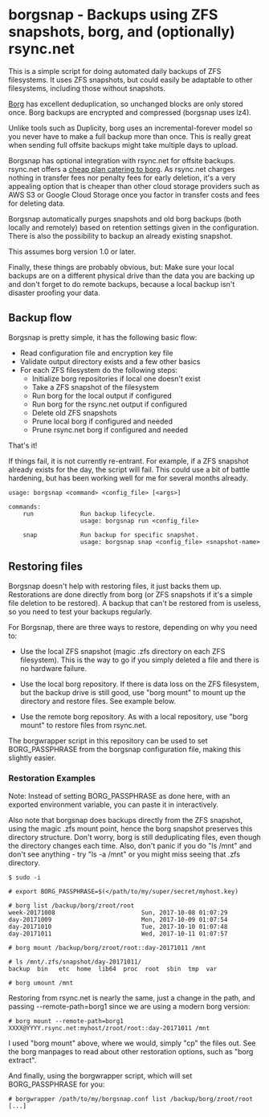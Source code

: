 # borgsnap - Backups using ZFS snapshots, borg, and (optionally) rsync.net

This is a simple script for doing automated daily backups of ZFS filesystems.
It uses ZFS snapshots, but could easily be adaptable to other filesystems,
including those without snapshots.

[Borg](https://www.borgbackup.org/) has excellent deduplication, so unchanged
blocks are only stored once. Borg backups are encrypted and compressed
(borgsnap uses lz4).

Unlike tools such as Duplicity, borg uses an incremental-forever model so you
never have to make a full backup more than once. This is really great when
sending full offsite backups might take multiple days to upload.

Borgsnap has optional integration with rsync.net for offsite backups. rsync.net
offers a [cheap plan catering to borg](http://www.rsync.net/products/attic.html).
As rsync.net charges nothing in transfer fees nor penalty fees for early
deletion, it's a very appealing option that is cheaper than other cloud storage
providers such as AWS S3 or Google Cloud Storage once you factor in transfer
costs and fees for deleting data.

Borgsnap automatically purges snapshots and old borg backups (both locally
and remotely) based on retention settings given in the configuration.
There is also the possibility to backup an already existing snapshot.

This assumes borg version 1.0 or later.

Finally, these things are probably obvious, but: Make sure your local backups
are on a different physical drive than the data you are backing up and don't
forget to do remote backups, because a local backup isn't disaster proofing
your data.

## Backup flow

Borgsnap is pretty simple, it has the following basic flow:

+ Read configuration file and encryption key file
+ Validate output directory exists and a few other basics
+ For each ZFS filesystem do the following steps:
  + Initialize borg repositories if local one doesn't exist
  + Take a ZFS snapshot of the filesystem
  + Run borg for the local output if configured
  + Run borg for the rsync.net output if configured
  + Delete old ZFS snapshots
  + Prune local borg if configured and needed
  + Prune rsync.net borg if configured and needed

That's it!

If things fail, it is not currently re-entrant. For example, if a ZFS snapshot
already exists for the day, the script will fail. This could use a bit of
battle hardening, but has been working well for me for several months already.

```
usage: borgsnap <command> <config_file> [<args>]

commands:
    run             Run backup lifecycle.
                    usage: borgsnap run <config_file>

    snap            Run backup for specific snapshot.
                    usage: borgsnap snap <config_file> <snapshot-name>
```

## Restoring files

Borgsnap doesn't help with restoring files, it just backs them up. Restorations
are done directly from borg (or ZFS snapshots if it's a simple file deletion to
be restored). A backup that can't be restored from is useless, so you need to
test your backups regularly.

For Borgsnap, there are three ways to restore, depending on why you need to:

+ Use the local ZFS snapshot (magic .zfs directory on each ZFS filesystem).
This is the way to go if you simply deleted a file and there is no hardware
failure.

+ Use the local borg repository. If there is data loss on the ZFS filesystem,
but the backup drive is still good, use "borg mount" to mount up the directory
and restore files. See example below.

+ Use the remote borg repository. As with a local repository, use "borg mount"
to restore files from rsync.net.

The borgwrapper script in this repository can be used to set BORG_PASSPHRASE
from the borgsnap configuration file, making this slightly easier.

### Restoration Examples

Note: Instead of setting BORG_PASSPHRASE as done here, with an exported
environment variable, you can paste it in interactively.

Also note that borgsnap does backups directly from the ZFS snapshot, using
the magic .zfs mount point, hence the borg snapshot preserves this directory
structure. Don't worry, borg is still deduplicating files, even though the
directory changes each time. Also, don't panic if you do "ls /mnt" and don't
see anything - try "ls -a /mnt" or you might miss seeing that .zfs directory.

```
$ sudo -i

# export BORG_PASSPHRASE=$(</path/to/my/super/secret/myhost.key)

# borg list /backup/borg/zroot/root
week-20171008                        Sun, 2017-10-08 01:07:29
day-20171009                         Mon, 2017-10-09 01:07:54
day-20171010                         Tue, 2017-10-10 01:07:48
day-20171011                         Wed, 2017-10-11 01:07:57

# borg mount /backup/borg/zroot/root::day-20171011 /mnt

# ls /mnt/.zfs/snapshot/day-20171011/
backup	bin   etc  home	 lib64  proc  root  sbin  tmp  var

# borg umount /mnt
```

Restoring from rsync.net is nearly the same, just a change in the path, and
passing --remote-path=borg1 since we are using a modern borg version:

```
# borg mount --remote-path=borg1 XXXX@YYYY.rsync.net:myhost/zroot/root::day-20171011 /mnt
```

I used "borg mount" above, where we would, simply "cp" the files out. See
the borg manpages to read about other restoration options, such as
"borg extract".

And finally, using the borgwrapper script, which will set BORG_PASSPHRASE for
you:
```
# borgwrapper /path/to/my/borgsnap.conf list /backup/borg/zroot/root
[...]
```
